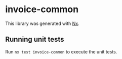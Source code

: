 # invoice-common

This library was generated with [Nx](https://nx.dev).

## Running unit tests

Run `nx test invoice-common` to execute the unit tests.
